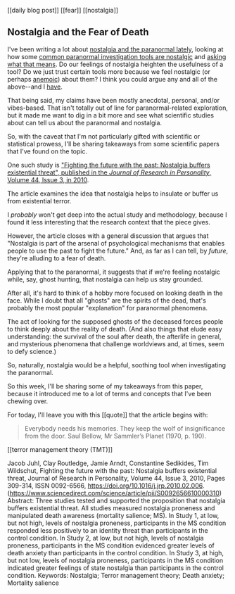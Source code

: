 [[daily blog post]] [[fear]] [[nostalgia]]

## Nostalgia and the Fear of Death

I've been writing a lot about [nostalgia and the paranormal lately](https://www.buriedsecretspodcast.com/tag/nostalgia), looking at how some [common paranormal investigation tools are nostalgic](https://www.buriedsecretspodcast.com/spirit-boxes-and-paranormal-nostalgia/) and [asking what that means](https://www.buriedsecretspodcast.com/instant-photography-nostalgia-and-the-paranormal/). Do our feelings of nostalgia heighten the usefulness of a tool? Do we just trust certain tools more because we feel nostalgic (or perhaps [anemoic](https://en.wiktionary.org/wiki/anemoia)) about them? I think you could argue any and all of the above--and I [have](https://www.buriedsecretspodcast.com/feelin-nostalgic-emotions-and-analog-paranormal-investigation-tools/).

That being said, my claims have been mostly anecdotal, personal, and/or vibes-based. That isn't totally out of line for paranormal-related exploration, but it made me want to dig in a bit more and see what scientific studies about can tell us about the paranormal and nostalgia.

So, with the caveat that I'm not particularly gifted with scientific or statistical prowess, I'll be sharing takeaways from some scientific papers that I've found on the topic.

One such study is ["Fighting the future with the past: Nostalgia buffers existential threat", published in the *Journal of Research in Personality*, Volume 44, Issue 3, in 2010](https://www.sciencedirect.com/science/article/abs/pii/S0092656610000310). 

The article examines the idea that nostalgia helps to insulate or buffer us from existential terror. 

I *probably* won't get deep into the actual study and methodology, because I found it less interesting that the research context that the piece gives.

However, the article closes with a general discussion that argues that "Nostalgia is part of the arsenal of psychological mechanisms that enables people to use the past to fight the future." And, as far as I can tell, by *future*, they're alluding to a fear of death.

Applying that to the paranormal, it suggests that if we're feeling nostalgic while, say, ghost hunting, that nostalgia can help us stay grounded. 

After all, it's hard to think of a hobby more focused on looking death in the face. While I doubt that all "ghosts" are the spirits of the dead, that's probably the most popular "explanation" for paranormal phenomena. 

The act of looking for the supposed ghosts of the deceased forces people to think deeply about the reality of death. (And also things that elude easy understanding: the survival of the soul after death, the afterlife in general, and mysterious phenomena that challenge worldviews and, at times, seem to defy science.)

So, naturally, nostalgia would be a helpful, soothing tool when investigating the paranormal.

So this week, I'll be sharing some of my takeaways from this paper, because it introduced me to a lot of terms and concepts that I've been chewing over.

For today, I'll leave you with this [[quote]] that the article begins with:
> Everybody needs his memories. They keep the wolf of insignificance from the door. Saul Bellow, Mr Sammler’s Planet (1970, p. 190). 











[[terror management theory (TMT)]]


Jacob Juhl, Clay Routledge, Jamie Arndt, Constantine Sedikides, Tim Wildschut, Fighting the future with the past: Nostalgia buffers existential threat, Journal of Research in Personality, Volume 44, Issue 3, 2010,
Pages 309-314,
ISSN 0092-6566,
https://doi.org/10.1016/j.jrp.2010.02.006.
(https://www.sciencedirect.com/science/article/pii/S0092656610000310)
Abstract: Three studies tested and supported the proposition that nostalgia buffers existential threat. All studies measured nostalgia proneness and manipulated death awareness (mortality salience; MS). In Study 1, at low, but not high, levels of nostalgia proneness, participants in the MS condition responded less positively to an identity threat than participants in the control condition. In Study 2, at low, but not high, levels of nostalgia proneness, participants in the MS condition evidenced greater levels of death anxiety than participants in the control condition. In Study 3, at high, but not low, levels of nostalgia proneness, participants in the MS condition indicated greater feelings of state nostalgia than participants in the control condition.
Keywords: Nostalgia; Terror management theory; Death anxiety; Mortality salience
